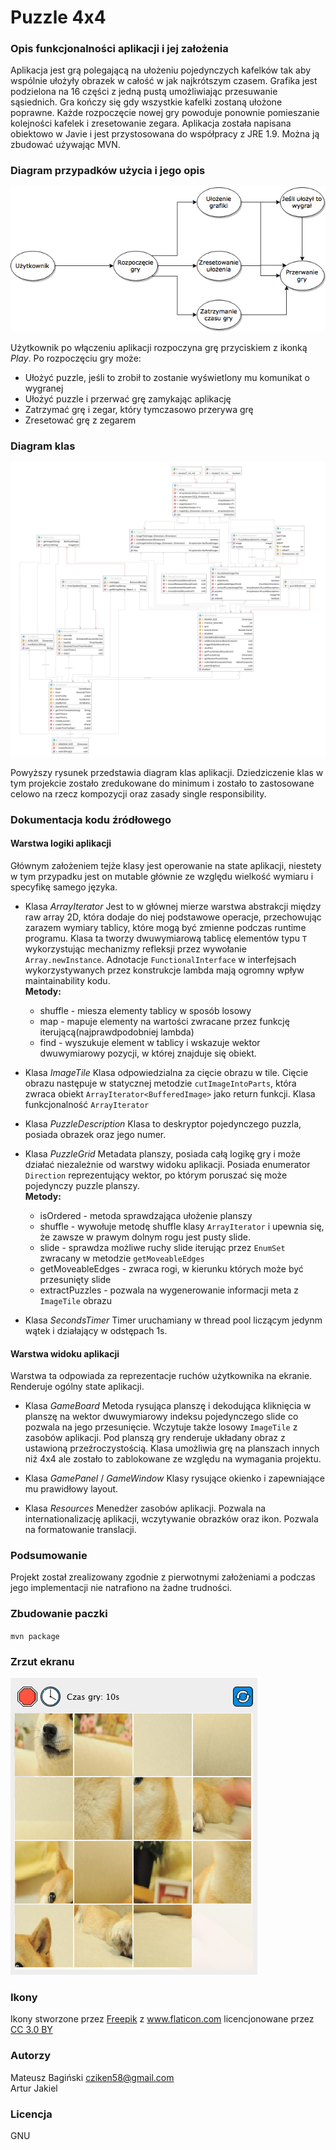 # Puzzle 4x4

### Opis funkcjonalności aplikacji i jej założenia
Aplikacja jest grą polegającą na ułożeniu pojedynczych kafelków tak aby wspólnie ułożyły obrazek w całość w jak najkrótszym czasem. Grafika jest podzielona na 16 części z jedną pustą umożliwiając przesuwanie sąsiednich. Gra kończy się gdy wszystkie kafelki zostaną ułożone poprawne. Każde rozpoczęcie nowej gry powoduje ponownie pomieszanie kolejności kafelek i zresetowanie zegara. Aplikacja została napisana obiektowo w Javie i jest przystosowana do współpracy z JRE 1.9. Można ją zbudować używając MVN.

### Diagram przypadków użycia i jego opis 
![Behaviour diagram](src/main/doc/behaviour.png?raw=true "Zachowań")

Użytkownik po włączeniu aplikacji rozpoczyna grę przyciskiem z ikonką _Play_. Po rozpoczęciu gry może:
* Ułożyć puzzle, jeśli to zrobił to zostanie wyświetlony mu komunikat o wygranej
* Ułożyć puzzle i przerwać grę zamykając aplikację
* Zatrzymać grę i zegar, który tymczasowo przerywa grę
* Zresetować grę z zegarem

### Diagram klas
![Class diagram](src/main/doc/mockup.png?raw=true "Mockup")

Powyższy rysunek przedstawia diagram klas aplikacji. Dziedziczenie klas w tym projekcie zostało zredukowane do minimum i zostało to zastosowane celowo na rzecz kompozycji oraz zasady single responsibility.

### Dokumentacja kodu źródłowego
#### Warstwa logiki aplikacji
Głównym założeniem tejże klasy jest operowanie na state aplikacji, niestety w tym przypadku jest on mutable głównie ze względu wielkość wymiaru i specyfikę samego języka.

+ Klasa _ArrayIterator_
Jest to w głównej mierze warstwa abstrakcji między raw array 2D, która dodaje do niej podstawowe operacje, przechowując zarazem wymiary tablicy, które mogą być zmienne podczas runtime programu. Klasa ta tworzy dwuwymiarową tablicę elementów typu `T` wykorzystując mechanizmy refleksji przez wywołanie `Array.newInstance`. Adnotacje `FunctionalInterface` w interfejsach wykorzystywanych przez konstrukcje lambda mają ogromny wpływ maintainability kodu.<br />
**Metody:**
    * shuffle - miesza elementy tablicy w sposób losowy
    * map - mapuje elementy na wartości zwracane przez funkcję iterującą(najprawdpodobniej lambda)
    * find - wyszukuje element w tablicy i wskazuje wektor dwuwymiarowy pozycji, w której znajduje się obiekt.
 
+ Klasa _ImageTile_
Klasa odpowiedzialna za cięcie obrazu w tile. Cięcie obrazu następuje w statycznej metodzie `cutImageIntoParts`, która zwraca obiekt `ArrayIterator<BufferedImage>` jako return funkcji. Klasa funkcjonalność `ArrayIterator`

+ Klasa _PuzzleDescription_
Klasa to deskryptor pojedynczego puzzla, posiada obrazek oraz jego numer.

+ Klasa _PuzzleGrid_
Metadata planszy, posiada całą logikę gry i może działać niezależnie od warstwy widoku aplikacji. Posiada enumerator `Direction` reprezentujący wektor, po którym poruszać się może pojedynczy puzzle planszy. <br />
**Metody:**
    * isOrdered - metoda sprawdzająca ułożenie planszy
    * shuffle - wywołuje metodę shuffle klasy `ArrayIterator` i upewnia się, że zawsze w prawym dolnym rogu jest pusty slide.
    * slide - sprawdza możliwe ruchy slide iterując przez `EnumSet` zwracany w metodzie `getMoveableEdges`
    * getMoveableEdges - zwraca rogi, w kierunku których może być przesunięty slide
    * extractPuzzles - pozwala na wygenerowanie informacji meta z `ImageTile` obrazu
    
+ Klasa _SecondsTimer_
Timer uruchamiany w thread pool liczącym jedynm wątek i działający w odstępach 1s. 

#### Warstwa widoku aplikacji
Warstwa ta odpowiada za reprezentacje ruchów użytkownika na ekranie. Renderuje ogólny state aplikacji.

+ Klasa _GameBoard_
Metoda rysująca planszę i dekodująca kliknięcia w planszę na wektor dwuwymiarowy indeksu pojedynczego slide co pozwala na jego przesunięcie. Wczytuje także losowy `ImageTile` z zasobów aplikacji. Pod planszą gry renderuje układany obraz z ustawioną przeźroczystością. Klasa umożliwia grę na planszach innych niż 4x4 ale zostało to zablokowane ze względu na wymagania projektu.

+ Klasa _GamePanel_ / _GameWindow_
Klasy rysujące okienko i zapewniające mu prawidłowy layout.

+ Klasa _Resources_
Menedżer zasobów aplikacji. Pozwala na internationalizację aplikacji, wczytywanie obrazków oraz ikon. Pozwala na formatowanie translacji.

### Podsumowanie
Projekt został zrealizowany zgodnie z pierwotnymi założeniami a podczas jego implementacji nie natrafiono na żadne trudności.

### Zbudowanie paczki
`mvn package`

### Zrzut ekranu
![Screenshot](src/main/doc/screenshot.png?raw=true "Screenshot")

### Ikony
Ikony stworzone przez <a href="http://www.freepik.com" title="Freepik">Freepik</a> z <a href="https://www.flaticon.com/" title="Flaticon">www.flaticon.com</a> licencjonowane przez <a href="http://creativecommons.org/licenses/by/3.0/" title="Creative Commons BY 3.0" target="_blank">CC 3.0 BY</a>

### Autorzy
Mateusz Bagiński <cziken58@gmail.com> <br />
Artur Jakiel

### Licencja 
GNU